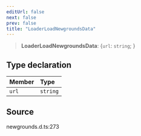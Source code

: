 ```yaml
---
editUrl: false
next: false
prev: false
title: "LoaderLoadNewgroundsData"
---
```


> **LoaderLoadNewgroundsData**: \{`url`: `string`;  }

## Type declaration

| Member | Type |
| :------ | :------ |
| `url` | `string` |

## Source

newgrounds.d.ts:273

